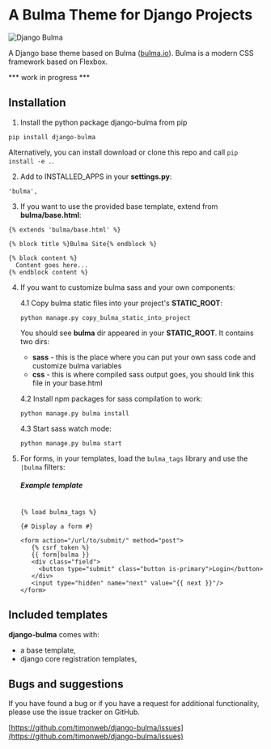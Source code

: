 # A Bulma Theme for Django Projects

![Django Bulma](https://raw.githubusercontent.com/timonweb/django-bulma/master/test_project/static/images/django-bulma-logo.png)

A Django base theme based on Bulma ([bulma.io](https://bulma.io/)). Bulma is a modern CSS framework based on Flexbox.

*** work in progress ***

## Installation

1. Install the python package django-bulma from pip

  ``pip install django-bulma``

  Alternatively, you can install download or clone this repo and call ``pip install -e .``.

2. Add to INSTALLED_APPS in your **settings.py**:

  `'bulma',`

3. If you want to use the provided base template, extend from **bulma/base.html**:

  ```
  {% extends 'bulma/base.html' %}

  {% block title %}Bulma Site{% endblock %}

  {% block content %}
    Content goes here...
  {% endblock content %}

  ```
  
4. If you want to customize bulma sass and your own components:

    4.1 Copy bulma static files into your project's **STATIC_ROOT**:

    ```
    python manage.py copy_bulma_static_into_project
    ```  
    You should see **bulma** dir appeared in your **STATIC_ROOT**. It contains
    two dirs:
    * **sass** - this is the place where you can put your own sass code and customize
    bulma variables
    * **css** - this is where compiled sass output goes, you should link this file
    in your base.html 

    4.2 Install npm packages for sass compilation to work:    
    
    ```
    python manage.py bulma install
    ```
    
    4.3 Start sass watch mode:
    ```
    python manage.py bulma start
    ```

5. For forms, in your templates, load the `bulma_tags` library and use the `|bulma` filters:

    ##### Example template
    
    ```django

    {% load bulma_tags %}

    {# Display a form #}

    <form action="/url/to/submit/" method="post">
       {% csrf_token %}
       {{ form|bulma }}
       <div class="field">
         <button type="submit" class="button is-primary">Login</button>
       </div>
       <input type="hidden" name="next" value="{{ next }}"/>
    </form>
    ```

## Included templates

**django-bulma** comes with:
* a base template,
* django core registration templates,

## Bugs and suggestions

If you have found a bug or if you have a request for additional functionality, please use the issue tracker on GitHub.

[https://github.com/timonweb/django-bulma/issues](https://github.com/timonweb/django-bulma/issues)
